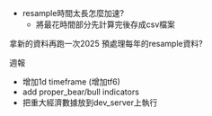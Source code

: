 - resample時間太長怎麼加速?
	- 將最花時間部分先計算完後存成csv檔案

拿新的資料再跑一次2025
預處理每年的resample資料?

週報
- 增加1d timeframe (增加tf6)
- add proper_bear/bull indicators
- 把重大經濟數據放到dev_server上執行